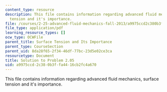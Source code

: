 ```yaml
---
content_type: resource
description: This file contains information regarding advanced fluid mechanics, surface
  tension and it's importance.
file: /courses/2-25-advanced-fluid-mechanics-fall-2013/a9975ccd2c380b3ffa4416cb2fc4a670_MIT2_25F13_Solution2.05.pdf
file_type: application/pdf
learning_resource_types: []
ocw_type: OCWFile
parent_title: Surface Tension and Its Importance
parent_type: CourseSection
parent_uid: 8da28f65-2f34-46df-77bc-23d5e02ce3ca
resourcetype: Document
title: Solution to Problem 2.05
uid: a9975ccd-2c38-0b3f-fa44-16cb2fc4a670
---
```

This file contains information regarding advanced fluid mechanics, surface tension and it's importance.

